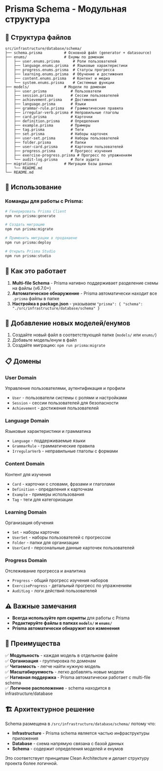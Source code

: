 # Prisma Schema - Модульная структура

## 📁 Структура файлов

```
src/infrastructure/database/schema/
├── schema.prisma          # Основной файл (generator + datasource)
├── enums/                 # Енумы по доменам
│   ├── user.enums.prisma      # Роли пользователей
│   ├── language.enums.prisma  # Языковые характеристики
│   ├── progress.enums.prisma  # Статусы прогресса
│   ├── learning.enums.prisma  # Обучение и достижения
│   ├── content.enums.prisma   # Контент и медиа
│   └── system.enums.prisma    # Системные функции
├── models/                # Модели по доменам
│   ├── user.prisma           # Пользователи
│   ├── session.prisma        # Сессии пользователей
│   ├── achievement.prisma    # Достижения
│   ├── language.prisma       # Языки
│   ├── grammar-rule.prisma   # Грамматические правила
│   ├── irregular-verb.prisma # Неправильные глаголы
│   ├── card.prisma           # Карточки
│   ├── definition.prisma     # Определения
│   ├── example.prisma        # Примеры
│   ├── tag.prisma            # Теги
│   ├── set.prisma            # Наборы карточек
│   ├── user-set.prisma       # Наборы пользователей
│   ├── folder.prisma         # Папки
│   ├── user-card.prisma      # Карточки пользователей
│   ├── progress.prisma       # Прогресс изучения
│   ├── exercise-progress.prisma # Прогресс по упражнениям
│   └── audit-log.prisma      # Логи аудита
├── migrations/            # Миграции базы данных
│   └── README.md
└── README.md
```

## 🚀 Использование

### Команды для работы с Prisma:

```bash
# Генерировать Prisma Client
npm run prisma:generate

# Создать миграцию
npm run prisma:migrate

# Применить миграции в продакшене
npm run prisma:deploy

# Открыть Prisma Studio
npm run prisma:studio
```

## 📝 Как это работает

1. **Multi-file Schema** - Prisma нативно поддерживает разделение схемы на файлы (v6.7.0+)
2. **Автоматическое обнаружение** - Prisma автоматически находит все `.prisma` файлы в папке
3. **Настройка в package.json** - указываем `"prisma": { "schema": "./src/infrastructure/database/schema" }`

## 🔧 Добавление новых моделей/енумов

1. Создайте новый файл в соответствующей папке (`models/` или `enums/`)
2. Добавьте модель/енум в файл
3. Создайте миграцию: `npm run prisma:migrate`

## 📋 Домены

### User Domain

Управление пользователями, аутентификация и профили

- `User` - пользователи системы с ролями и настройками
- `Session` - сессии пользователей для безопасности
- `Achievement` - достижения пользователей

### Language Domain

Языковые характеристики и грамматика

- `Language` - поддерживаемые языки
- `GrammarRule` - грамматические правила
- `IrregularVerb` - неправильные глаголы с формами

### Content Domain

Контент для изучения

- `Card` - карточки с словами, фразами и глаголами
- `Definition` - определения к карточкам
- `Example` - примеры использования
- `Tag` - теги для категоризации

### Learning Domain

Организация обучения

- `Set` - наборы карточек
- `UserSet` - наборы пользователей с прогрессом
- `Folder` - папки для организации
- `UserCard` - персональные данные карточек пользователей

### Progress Domain

Отслеживание прогресса и аналитика

- `Progress` - общий прогресс изучения наборов
- `ExerciseProgress` - детальный прогресс по упражнениям
- `AuditLog` - логи действий пользователей

## ⚠️ Важные замечания

- **Всегда используйте npm скрипты** для работы с Prisma
- **Редактируйте файлы в папках `models/` и `enums/`**
- **Prisma автоматически обнаружит все изменения**

## 🎯 Преимущества

✅ **Модульность** - каждая модель в отдельном файле  
✅ **Организация** - группировка по доменам  
✅ **Читаемость** - легче найти нужную модель  
✅ **Масштабируемость** - легко добавлять новые модели  
✅ **Нативная поддержка** - Prisma автоматически работает с multi-file schema  
✅ **Логичное расположение** - schema находится в infrastructure/database

## 🏗️ Архитектурное решение

Schema размещена в `/src/infrastructure/database/schema/` потому что:

- **Infrastructure** - Prisma schema является частью инфраструктуры приложения
- **Database** - схема напрямую связана с базой данных
- **Schema** - содержит определения моделей и енумов

Это соответствует принципам Clean Architecture и делает структуру проекта более логичной.
